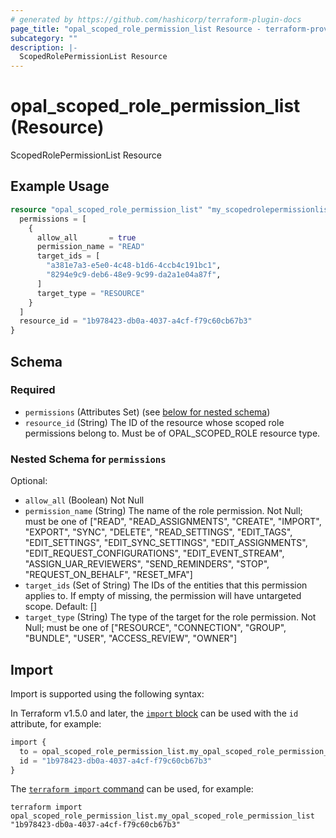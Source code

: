```yaml
---
# generated by https://github.com/hashicorp/terraform-plugin-docs
page_title: "opal_scoped_role_permission_list Resource - terraform-provider-opal"
subcategory: ""
description: |-
  ScopedRolePermissionList Resource
---
```


# opal_scoped_role_permission_list (Resource)

ScopedRolePermissionList Resource

## Example Usage

```terraform
resource "opal_scoped_role_permission_list" "my_scopedrolepermissionlist" {
  permissions = [
    {
      allow_all       = true
      permission_name = "READ"
      target_ids = [
        "a381e7a3-e5e0-4c48-b1d6-4ccb4c191bc1",
        "8294e9c9-deb6-48e9-9c99-da2a1e04a87f",
      ]
      target_type = "RESOURCE"
    }
  ]
  resource_id = "1b978423-db0a-4037-a4cf-f79c60cb67b3"
}
```

<!-- schema generated by tfplugindocs -->
## Schema

### Required

- `permissions` (Attributes Set) (see [below for nested schema](#nestedatt--permissions))
- `resource_id` (String) The ID of the resource whose scoped role permissions belong to. Must be of OPAL_SCOPED_ROLE resource type.

<a id="nestedatt--permissions"></a>
### Nested Schema for `permissions`

Optional:

- `allow_all` (Boolean) Not Null
- `permission_name` (String) The name of the role permission. Not Null; must be one of ["READ", "READ_ASSIGNMENTS", "CREATE", "IMPORT", "EXPORT", "SYNC", "DELETE", "READ_SETTINGS", "EDIT_TAGS", "EDIT_SETTINGS", "EDIT_SYNC_SETTINGS", "EDIT_ASSIGNMENTS", "EDIT_REQUEST_CONFIGURATIONS", "EDIT_EVENT_STREAM", "ASSIGN_UAR_REVIEWERS", "SEND_REMINDERS", "STOP", "REQUEST_ON_BEHALF", "RESET_MFA"]
- `target_ids` (Set of String) The IDs of the entities that this permission applies to. If empty of missing, the permission will have untargeted scope. Default: []
- `target_type` (String) The type of the target for the role permission. Not Null; must be one of ["RESOURCE", "CONNECTION", "GROUP", "BUNDLE", "USER", "ACCESS_REVIEW", "OWNER"]

## Import

Import is supported using the following syntax:

In Terraform v1.5.0 and later, the [`import` block](https://developer.hashicorp.com/terraform/language/import) can be used with the `id` attribute, for example:

```terraform
import {
  to = opal_scoped_role_permission_list.my_opal_scoped_role_permission_list
  id = "1b978423-db0a-4037-a4cf-f79c60cb67b3"
}
```

The [`terraform import` command](https://developer.hashicorp.com/terraform/cli/commands/import) can be used, for example:

```shell
terraform import opal_scoped_role_permission_list.my_opal_scoped_role_permission_list "1b978423-db0a-4037-a4cf-f79c60cb67b3"
```

